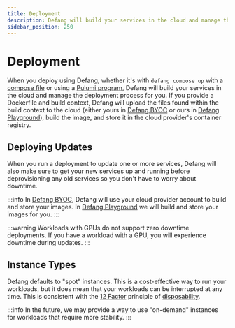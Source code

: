 ```yaml
---
title: Deployment
description: Defang will build your services in the cloud and manage the deployment process for you.
sidebar_position: 250
---
```


# Deployment

When you deploy using Defang, whether it's with `defang compose up` with a [compose file](./compose.md) or using a [Pulumi program](./pulumi.md), Defang will build your services in the cloud and manage the deployment process for you. If you provide a Dockerfile and build context, Defang will upload the files found within the build context to the cloud (either yours in [Defang BYOC](./defang-byoc.md) or ours in [Defang Playground](./defang-playground.md)), build the image, and store it in the cloud provider's container registry. 

## Deploying Updates

When you run a deployment to update one or more services, Defang will also make sure to get your new services up and running before deprovisioning any old services so you don't have to worry about downtime.

:::info
In [Defang BYOC](./defang-byoc.md), Defang will use your cloud provider account to build and store your images. In [Defang Playground](./defang-playground.md) we will build and store your images for you.
:::

:::warning
Workloads with GPUs do not support zero downtime deployments. If you have a workload with a GPU, you will experience downtime during updates.
:::

## Instance Types

Defang defaults to "spot" instances. This is a cost-effective way to run your workloads, but it does mean that your workloads can be interrupted at any time. This is consistent with the [12 Factor](https://12factor.net/) principle of [disposability](https://12factor.net/disposability). 

:::info
In the future, we may provide a way to use "on-demand" instances for workloads that require more stability.
:::